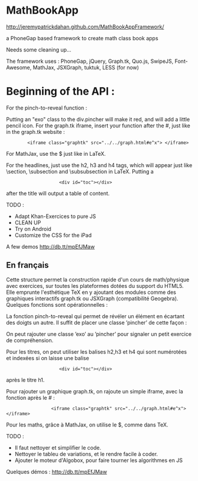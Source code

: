 MathBookApp
===========
http://jeremypatrickdahan.github.com/MathBookAppFramework/

a PhoneGap based framework to create math class book apps

Needs some cleaning up...

The framework uses : PhoneGap, jQuery, Graph.tk, Quo.js, SwipeJS, Font-Awesome, MathJax, JSXGraph, tuktuk, LESS (for now)

# Beginning of the API : 

For the pinch-to-reveal function : 
<p class="pincher"></p>
            <div class="pincher"></div>
            <div class="pinched">
                <div class='swipe'>
                    <ul>
                        <li style='display:block'><div> </div></li>
                        <li style='display:none'><div> </div></li>
                        <li style='display:none'><div> </div></li>
                        <li style='display:none'><div> </div></li>
                        <li style='display:none'><div> </div></li>
                    </ul>
                </div>
            </div>

Putting an "exo" class to the div.pincher will make it red, and will add a little pencil icon.
For the graph.tk iframe, insert your function after the #, just like in the graph.tk website :

            <iframe class="graphtk" src="../../graph.html#e^x"> </iframe>
            
For MathJax, use the $ just like in LaTeX. 

For the headlines, just use the h2, h3 and h4 tags, which will appear just like \section, \subsection and \subsubsection in LaTeX.
Putting a

                        <div id="toc"></div>
            
after the title will output a table of content.


TODO :

- Adapt Khan-Exercices to pure JS
- CLEAN UP
- Try on Android
- Customize the CSS for the iPad

A few demos 
http://db.tt/mpEfJMaw

## En français

Cette structure permet la construction rapide d'un cours de math/physique avec exercices, sur toutes les plateformes dotées du support du HTML5. Elle emprunte l'esthétique TeX en y ajoutant des modules comme des graphiques interactifs graph.tk ou JSXGraph (compatibilité Geogebra).
Quelques fonctions sont opérationnelles : 


La fonction pinch-to-reveal qui permet de révéler un élément en écartant des doigts un autre. Il suffit de placer une classe ’pincher’ de cette façon : 
<p class="pincher"></p>
            <div class="pincher"></div>
            <div class="pinched">
                <div class='swipe'>
                    <ul>
                        <li style='display:block'><div> </div></li>
                        <li style='display:none'><div> </div></li>
                        <li style='display:none'><div> </div></li>
                        <li style='display:none'><div> </div></li>
                        <li style='display:none'><div> </div></li>
                    </ul>
                </div>
            </div>

On peut rajouter une classe ’exo’ au ’pincher’ pour signaler un petit exercice de compréhension.

Pour les titres, on peut utiliser les balises h2,h3 et h4 qui sont numérotées et indexées si on laisse une balise

                        <div id="toc"></div>
            
après le titre h1. 

Pour rajouter un graphique graph.tk, on rajoute un simple iframe, avec la fonction après le # :

                     <iframe class="graphtk" src="../../graph.html#e^x"> </iframe>

Pour les maths, grâce à MathJax, on utilise le $, comme dans TeX.

TODO : 
- Il faut nettoyer et simplifier le code.
- Nettoyer le tableu de variations, et le rendre facile à coder.
- Ajouter le moteur d'Algobox, pour faire tourner les algorithmes en JS


Quelques démos :
http://db.tt/mpEfJMaw
